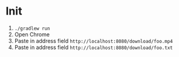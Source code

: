 # Init

1. `./gradlew run`
2. Open Chrome
3. Paste in address field `http://localhost:8080/download/foo.mp4`
4. Paste in address field `http://localhost:8080/download/foo.txt`
